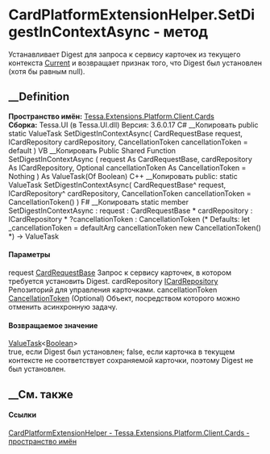# CardPlatformExtensionHelper.SetDigestInContextAsync - метод
Устанавливает Digest для запроса к сервису карточек из текущего контекста
[Current](P_Tessa_UI_UIContext_Current.htm) и возвращает признак того, что
Digest был установлен (хотя бы равным null).
## __Definition
 **Пространство имён:**
[Tessa.Extensions.Platform.Client.Cards](N_Tessa_Extensions_Platform_Client_Cards.htm)  
 **Сборка:** Tessa.UI (в Tessa.UI.dll) Версия: 3.6.0.17
C# __Копировать
     public static ValueTask<bool> SetDigestInContextAsync(
    	CardRequestBase request,
    	ICardRepository cardRepository,
    	CancellationToken cancellationToken = default
    )
VB __Копировать
     Public Shared Function SetDigestInContextAsync ( 
    	request As CardRequestBase,
    	cardRepository As ICardRepository,
    	Optional cancellationToken As CancellationToken = Nothing
    ) As ValueTask(Of Boolean)
C++ __Копировать
     public:
    static ValueTask<bool> SetDigestInContextAsync(
    	CardRequestBase^ request, 
    	ICardRepository^ cardRepository, 
    	CancellationToken cancellationToken = CancellationToken()
    )
F# __Копировать
     static member SetDigestInContextAsync : 
            request : CardRequestBase * 
            cardRepository : ICardRepository * 
            ?cancellationToken : CancellationToken 
    (* Defaults:
            let _cancellationToken = defaultArg cancellationToken new CancellationToken()
    *)
    -> ValueTask<bool> 
#### Параметры
request [CardRequestBase](T_Tessa_Cards_CardRequestBase.htm)
    Запрос к сервису карточек, в котором требуется установить Digest.
cardRepository [ICardRepository](T_Tessa_Cards_ICardRepository.htm)
    Репозиторий для управления карточками.
cancellationToken
[CancellationToken](https://learn.microsoft.com/dotnet/api/system.threading.cancellationtoken)
(Optional)
    Объект, посредством которого можно отменить асинхронную задачу.
#### Возвращаемое значение
[ValueTask](https://learn.microsoft.com/dotnet/api/system.threading.tasks.valuetask-1)<[Boolean](https://learn.microsoft.com/dotnet/api/system.boolean)>  
true, если Digest был установлен; false, если карточка в текущем контексте не
соответствует сохраняемой карточки, поэтому Digest не был установлен.
## __См. также
#### Ссылки
[CardPlatformExtensionHelper -
](T_Tessa_Extensions_Platform_Client_Cards_CardPlatformExtensionHelper.htm)
[Tessa.Extensions.Platform.Client.Cards - пространство
имён](N_Tessa_Extensions_Platform_Client_Cards.htm)
